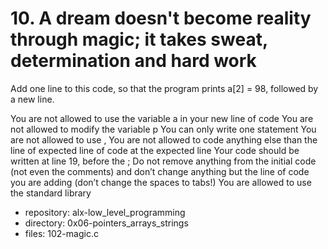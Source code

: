 # 10. A dream doesn't become reality through magic; it takes sweat, determination and hard work





Add one line to this code, so that the program prints a[2] = 98, followed by a new line.

You are not allowed to use the variable a in your new line of code
You are not allowed to modify the variable p
You can only write one statement
You are not allowed to use ,
You are not allowed to code anything else than the line of expected line of code at the expected line
Your code should be written at line 19, before the ;
Do not remove anything from the initial code (not even the comments)
and don’t change anything but the line of code you are adding (don’t change the spaces to tabs!)
You are allowed to use the standard library



 - repository: alx-low_level_programming
 - directory: 0x06-pointers_arrays_strings
 - files: 102-magic.c
